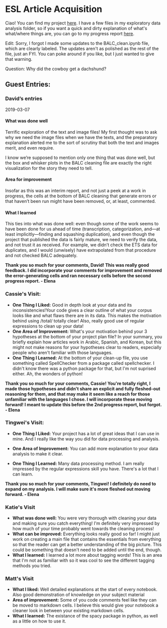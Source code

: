# ESL Article Acquisition

Ciao! You can find my project [here](https://github.com/Data-Science-for-Linguists-2019/ESL-Article-Acquisition). I have a few files in my exploratory data analysis folder, so if you want a quick and dirty explanation of what's what/where things are, you can go to my progress report [here](https://github.com/Data-Science-for-Linguists-2019/ESL-Article-Acquisition/blob/master/progress_report.md).

Edit: Sorry, I forgot I made some updates to the BALC_clean.ipynb file, which are clearly labeled. The updates aren't as polished as the rest of the file, just an FYI. You can poke around if you like, but I just wanted to give that warning.

Question: Why did the cowboy get a dachshund?

## Guest Entries:

### David’s entries

2019-03-07

#### What was done well

Terrific exploration of the text and image files! My first thought was to ask why we need the image files when we have the texts, and the preparatory explanation alerted me to the sort of scrutiny that both the text and images merit, and even require.

I know we’re supposed to mention only one thing that was done well, but the box and whisker plots in the BALC cleaning file are exactly the right visualization for the story they need to tell.

#### Area for improvement

Insofar as this was an interim report, and not just a peek at a work in progress, the cells at the bottom of BALC cleaning that generate errors or that haven’t been run might have been removed, or, at least, commented.

#### What I learned

This ties into what was done well: even though some of the work seems to have been done for us ahead of time (transcription, categorization, and—at least implicitly—finding and squashing duplication), and even though the project that published the data is fairly mature, we need to verify the data, and not trust it as received. For example, we didn’t check the ETS data for duplicates, and I would (unwisely) have extrapolated from that procedure and not checked BALC adequately.

__**Thank you so much for your comments, David! This was really good feedback. I did incorporate your comments for improvement and removed the error-generating cells and ran necessary cells before the second progress report. - Elena**__


### Cassie's Visit:
* **One Thing I Liked:** Good in depth look at your data and its
inconsistencies!Your code gives a clear outline of what your corpus
looks like and what flaws there are in its data. This makes the
motivation behind using /total/ totally clear! Also, really good use of
regular expressions to clean up your data!
* **One Area of Improvement:** What's your motivation behind your 3
hypotheses at the bottom of your project plan file? In your summary, you
briefly explain how articles work in Arabic, Spanish, and Korean, but
this might not make reasons for your hypotheses clear to readers,
especially people who aren't familiar with those languages.
* **One Thing I Learned:** At the bottom of your clean-up file, you use
something called SpellChecker from a package called spellchecker. I
didn't know there was a python package for that, but I'm not suprised
either. Ah, the wonders of python!

__**Thank you so much for your comments, Cassie! You're totally right, I made those hypotheses and didn't share an explicit and fully fleshed-out reasoning for them, and that may make it seem like a reach for those unfamiliar with the languages I chose. I will incorporate these moving forward! I meant to update this before the 2nd progress report, but forgot. - Elena**__

### Tingwei's Visit:
* **One Thing I Liked:** Your project has a lot of great ideas that I can use in mine. And I really like the way you did for data processing and analysis.

* **One Area of Improvement:** You can add more explanation to your data analysis to make it clear.

* **One Thing I Learned:** Many data processing method. I am really impressed by the regular expressions skill you have. There's a lot that I can learn.

__**Thank you so much for your comments, Tingwei! I definitely do need to expand on my analysis. I will make sure it's more fleshed out moving forward. - Elena**__


### Katie's Visit
- **What was done well:** You were very thorough with cleaning your data and making sure you catch everything! I'm definitely very impressed by how much of your time probably went towards the cleaning process!
- **What can be improved:** Everything looks really good so far! I might just work on creating a main file that contains the essentials from everything so that the reader can get a better understanding of the big picture. This could be something that doesn't need to be added until the end, though.
- **What I learned:** I learned a lot more about tagging words! This is an area that I'm not as familiar with so it was cool to see the different tagging methods you tried.

### Matt's Visit
- __What I liked:__ Well detailed explanations at the start of every notebook. Also good demonstration of knowledge on your subject material 
- __Area of improvement:__ Some of you code comments feel like they can be moved to markdown cells. I believe this would give your notebook a cleaner look in between your existing markdown cells.
- __What I learned:__ The existance of the spacy package in python, as well as a little on how to use it. 